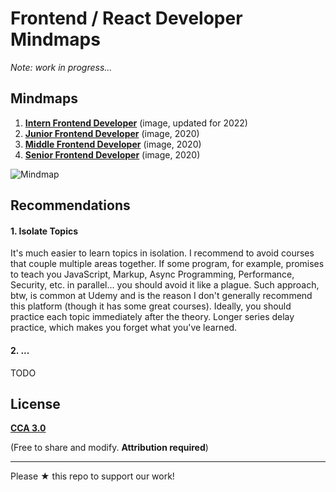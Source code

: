 # Frontend / React Developer Mindmaps 
 
*Note: work in progress...*

## Mindmaps

1. [**Intern Frontend Developer**](intern.png?raw=true) (image, updated for 2022)
2. [**Junior Frontend Developer**](junior.png?raw=true) (image, 2020)
3. [**Middle Frontend Developer**](middle.png?raw=true) (image, 2020)
4. [**Senior Frontend Developer**](senior.png?raw=true) (image, 2020)

![Mindmap](./junior.png)

## Recommendations

#### 1. Isolate Topics

It's much easier to learn topics in isolation. I recommend to avoid courses that couple multiple areas together.
If some program, for example, promises to teach you JavaScript, Markup, Async Programming, Performance, Security, etc.
in parallel... you should avoid it like a plague. Such approach, btw, is common at Udemy and is the reason I don't generally 
recommend this platform (though it has some great courses). Ideally, you should practice each topic immediately 
after the theory. Longer series delay practice, which makes you forget what you've learned.

#### 2. ...

TODO

## License

[**CCA 3.0**](https://creativecommons.org/licenses/by/3.0/deed.en)

(Free to share and modify. **Attribution required**)

--- 

Please ★ this repo to support our work!
